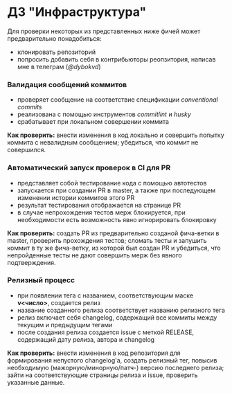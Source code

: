 # ДЗ "Инфраструктура"

Для проверки некоторых из представленных ниже фичей может предварительно понадобиться:

- клонировать репозиторий
- попросить добавить себя в контрибьюторы реопзитория, написав мне в телеграм (_@dybokvd_)

### Валидация сообщений коммитов 

- проверяет сообщение на соответствие спецификации *conventional commits*
- реализована с помощью инструментов _commitlint_ и _husky_
- срабатывает при локальном совершении коммита

**Как проверить:** внести изменения в код локально и совершить попытку коммита с невалидным сообщением; убедиться, что коммит не совершился.

### Автоматический запуск проверок в СI для PR

- представляет собой тестирование кода с помощью автотестов
- запускается при создании PR в master, а также при последующем изменении истории коммитов этого PR
- результат тестирования отображается на странице PR
- в случае непрохождения тестов мерж блокируется, при необходимости есть возможность явно игнорировать блокировку

**Как проверить:** создать PR из предварительно созданой фича-ветки в master, проверить прохождения тестов; сломать тесты и запушить коммит в ту же фича-ветку, из которой был создан PR и убедиться, что непройденные тесты не дают совершить мерж без явного подтверждения.

### Релизный процесс

- при появлении тега с названием, соответствующим маске **v<число>**, создается релиз
- название созданного релиза соответствует названию релизного тега
- релиз включает себя changelog, содержащий все коммиты между текущим и предыдущим тегами
- после создания релиза создается issue с меткой RELEASE, содержащий дату релиза, автора и changelog

**Как проверить:** внести изменения в код репозитория для формирования непустого changelog'а, создать релизный тег, повысив необходимую (мажорную/минорную/патч-) версию последнего релиза; зайти на соответствующие страницы релиза и issue, проверить указанные данные. 